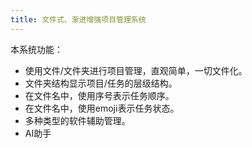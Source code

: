 ```yaml
---
title: 文件式、渐进增强项目管理系统
---
```


本系统功能：

- 使用文件/文件夹进行项目管理，直观简单，一切文件化。
- 文件夹结构显示项目/任务的层级结构。
- 在文件名中，使用序号表示任务顺序。
- 在文件名中，使用emoji表示任务状态。
- 多种类型的软件辅助管理。
- AI助手



